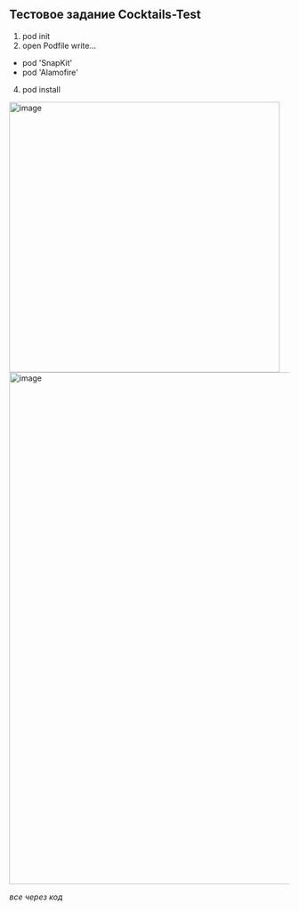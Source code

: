 ## Тестовое задание Cocktails-Test

1) pod init 
2) open Podfile
  write...
  - pod 'SnapKit'   
  - pod 'Alamofire'
4) pod install    

<img width="486" alt="image" src="https://user-images.githubusercontent.com/45273279/160300020-7954ba79-9142-45ac-a692-b6a83b953e38.png">
<img width="921" alt="image" src="https://user-images.githubusercontent.com/45273279/160300054-1294f3f2-5a59-4a11-9ffc-863575cf76ae.png">

*все через код* 
